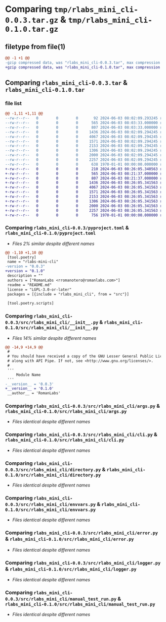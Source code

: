 # Comparing `tmp/rlabs_mini_cli-0.0.3.tar.gz` & `tmp/rlabs_mini_cli-0.1.0.tar.gz`

## filetype from file(1)

```diff
@@ -1 +1 @@
-gzip compressed data, was "rlabs_mini_cli-0.0.3.tar", max compression
+gzip compressed data, was "rlabs_mini_cli-0.1.0.tar", max compression
```

## Comparing `rlabs_mini_cli-0.0.3.tar` & `rlabs_mini_cli-0.1.0.tar`

### file list

```diff
@@ -1,11 +1,11 @@
--rw-r--r--   0        0        0       92 2024-06-03 08:02:09.293245 rlabs_mini_cli-0.0.3/README.md
--rw-r--r--   0        0        0      565 2024-06-03 08:03:33.000000 rlabs_mini_cli-0.0.3/pyproject.toml
--rw-r--r--   0        0        0      807 2024-06-03 08:03:33.000000 rlabs_mini_cli-0.0.3/src/rlabs_mini_cli/__init__.py
--rw-r--r--   0        0        0     1436 2024-06-03 08:02:09.294245 rlabs_mini_cli-0.0.3/src/rlabs_mini_cli/args.py
--rw-r--r--   0        0        0     4067 2024-06-03 08:02:09.294245 rlabs_mini_cli-0.0.3/src/rlabs_mini_cli/cli.py
--rw-r--r--   0        0        0     1571 2024-06-03 08:02:09.294245 rlabs_mini_cli-0.0.3/src/rlabs_mini_cli/directory.py
--rw-r--r--   0        0        0     2153 2024-06-03 08:02:09.294245 rlabs_mini_cli-0.0.3/src/rlabs_mini_cli/envvars.py
--rw-r--r--   0        0        0     1306 2024-06-03 08:02:09.294245 rlabs_mini_cli-0.0.3/src/rlabs_mini_cli/error.py
--rw-r--r--   0        0        0     2000 2024-06-03 08:02:09.294245 rlabs_mini_cli-0.0.3/src/rlabs_mini_cli/logger.py
--rw-r--r--   0        0        0     2257 2024-06-03 08:02:09.294245 rlabs_mini_cli-0.0.3/src/rlabs_mini_cli/manual_test_run.py
--rw-r--r--   0        0        0      638 1970-01-01 00:00:00.000000 rlabs_mini_cli-0.0.3/PKG-INFO
+-rw-r--r--   0        0        0      210 2024-06-03 08:26:05.340563 rlabs_mini_cli-0.1.0/README.md
+-rw-r--r--   0        0        0      565 2024-06-03 08:21:37.000000 rlabs_mini_cli-0.1.0/pyproject.toml
+-rw-r--r--   0        0        0      807 2024-06-03 08:21:37.000000 rlabs_mini_cli-0.1.0/src/rlabs_mini_cli/__init__.py
+-rw-r--r--   0        0        0     1436 2024-06-03 08:26:05.341563 rlabs_mini_cli-0.1.0/src/rlabs_mini_cli/args.py
+-rw-r--r--   0        0        0     4067 2024-06-03 08:26:05.341563 rlabs_mini_cli-0.1.0/src/rlabs_mini_cli/cli.py
+-rw-r--r--   0        0        0     1571 2024-06-03 08:26:05.341563 rlabs_mini_cli-0.1.0/src/rlabs_mini_cli/directory.py
+-rw-r--r--   0        0        0     2153 2024-06-03 08:26:05.341563 rlabs_mini_cli-0.1.0/src/rlabs_mini_cli/envvars.py
+-rw-r--r--   0        0        0     1306 2024-06-03 08:26:05.341563 rlabs_mini_cli-0.1.0/src/rlabs_mini_cli/error.py
+-rw-r--r--   0        0        0     2000 2024-06-03 08:26:05.341563 rlabs_mini_cli-0.1.0/src/rlabs_mini_cli/logger.py
+-rw-r--r--   0        0        0     2257 2024-06-03 08:26:05.341563 rlabs_mini_cli-0.1.0/src/rlabs_mini_cli/manual_test_run.py
+-rw-r--r--   0        0        0      756 1970-01-01 00:00:00.000000 rlabs_mini_cli-0.1.0/PKG-INFO
```

### Comparing `rlabs_mini_cli-0.0.3/pyproject.toml` & `rlabs_mini_cli-0.1.0/pyproject.toml`

 * *Files 2% similar despite different names*

```diff
@@ -1,10 +1,10 @@
 [tool.poetry]
 name = "rlabs-mini-cli"
-version = "0.0.3"
+version = "0.1.0"
 description = ""
 authors = ["RomanLabs <rromanotero@romanlabs.com>"]
 readme = "README.md"
 license = "LGPL-3.0-or-later"
 packages = [{include = "rlabs_mini_cli", from = "src"}]
 
 [tool.poetry.scripts]
```

### Comparing `rlabs_mini_cli-0.0.3/src/rlabs_mini_cli/__init__.py` & `rlabs_mini_cli-0.1.0/src/rlabs_mini_cli/__init__.py`

 * *Files 14% similar despite different names*

```diff
@@ -14,9 +14,9 @@
 #
 # You should have received a copy of the GNU Lesser General Public License
 # along with API Pipe. If not, see <http://www.gnu.org/licenses/>.
 #
 '''
     Module Name
 '''
-__version__ = '0.0.3'
+__version__ = '0.1.0'
 __author__ = 'RomanLabs'
```

### Comparing `rlabs_mini_cli-0.0.3/src/rlabs_mini_cli/args.py` & `rlabs_mini_cli-0.1.0/src/rlabs_mini_cli/args.py`

 * *Files identical despite different names*

### Comparing `rlabs_mini_cli-0.0.3/src/rlabs_mini_cli/cli.py` & `rlabs_mini_cli-0.1.0/src/rlabs_mini_cli/cli.py`

 * *Files identical despite different names*

### Comparing `rlabs_mini_cli-0.0.3/src/rlabs_mini_cli/directory.py` & `rlabs_mini_cli-0.1.0/src/rlabs_mini_cli/directory.py`

 * *Files identical despite different names*

### Comparing `rlabs_mini_cli-0.0.3/src/rlabs_mini_cli/envvars.py` & `rlabs_mini_cli-0.1.0/src/rlabs_mini_cli/envvars.py`

 * *Files identical despite different names*

### Comparing `rlabs_mini_cli-0.0.3/src/rlabs_mini_cli/error.py` & `rlabs_mini_cli-0.1.0/src/rlabs_mini_cli/error.py`

 * *Files identical despite different names*

### Comparing `rlabs_mini_cli-0.0.3/src/rlabs_mini_cli/logger.py` & `rlabs_mini_cli-0.1.0/src/rlabs_mini_cli/logger.py`

 * *Files identical despite different names*

### Comparing `rlabs_mini_cli-0.0.3/src/rlabs_mini_cli/manual_test_run.py` & `rlabs_mini_cli-0.1.0/src/rlabs_mini_cli/manual_test_run.py`

 * *Files identical despite different names*


